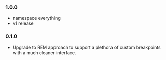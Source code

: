 ### 1.0.0
- namespace everything
- v1 release

### 0.1.0
- Upgrade to REM approach to support a plethora of custom breakpoints with a much cleaner interface.
